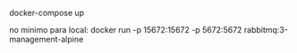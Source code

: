 docker-compose up

no minimo para local: 
docker run -p 15672:15672 -p 5672:5672 rabbitmq:3-management-alpine
